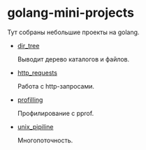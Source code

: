 # golang-mini-projects
Тут собраны небольшие проекты на golang.

 - [dir_tree](dir_tree/)
 
    Выводит дерево каталогов и файлов.


 - [http_requests](http_requests/)
 
    Работа с http-запросами.
    
 - [profilling](profilling/)
 
    Профилирование с pprof.
    
 - [unix_pipiline](unix_pipeline/)
 
    Многопоточность.
